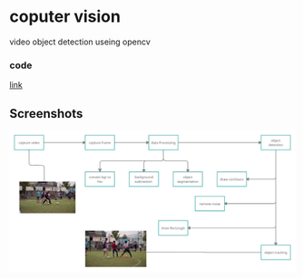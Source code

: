 # coputer vision

video object detection useing opencv

### code

[link](https://drive.google.com/drive/folders/1sNJ4wfYK9CbGBL7N5mPUHkKY_ZOm8Eny?usp=sharing)

## Screenshots

![App Screenshot](./imgs/IMG-20210715-WA0004.jpg)
